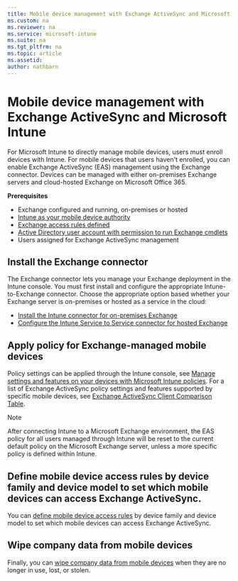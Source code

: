 ```yaml
---
title: Mobile device management with Exchange ActiveSync and Microsoft Intune
ms.custom: na
ms.reviewer: na
ms.service: microsoft-intune
ms.suite: na
ms.tgt_pltfrm: na
ms.topic: article
ms.assetid:
author: nathbarn
---
```

# Mobile device management with Exchange ActiveSync and Microsoft Intune
For Microsoft Intune to directly manage mobile devices, users must enroll devices with Intune. For mobile devices that users haven't enrolled, you can enable Exchange ActiveSync (EAS) management using the Exchange connector. Devices can be managed with either on-premises Exchange servers and cloud-hosted Exchange on Microsoft Office 365.

**Prerequisites**
 - Exchange configured and running, on-premises or hosted
 - [Intune as your mobile device authority](get-ready-to-enroll-devices-in-microsoft-intune.md#BKMK_Set_MDM_Authority)
 - [Exchange access rules defined](exchange-access-rules-for-mobile-devices.md)
 - [Active Directory user account with permission to run Exchange cmdlets](Intune-Exchange-connector-requirements.md)
 - Users assigned for Exchange ActiveSync management

## Install the Exchange connector
The Exchange connector lets you manage your Exchange deployment in the Intune console. You must first install and configure the appropriate Intune-to-Exchange connector. Choose the appropriate option based whether your Exchange server is on-premises or hosted as a service in the cloud:

-   [Install the Intune connector for on-premises Exchange](.\intune-on-premises-exchange-connector.md)
-   [Configure the Intune Service to Service connector for hosted Exchange](.\intune-service-to-service-exchange-connector.md)


## Apply policy for Exchange-managed mobile devices
Policy settings can be applied through the Intune console, see [Manage settings and features on your devices with Microsoft Intune policies](manage-settings-and-features-on-your-devices-with-microsoft-intune-policies.md). For a list of Exchange ActiveSync policy settings and features supported by specific mobile devices, see [Exchange ActiveSync Client Comparison Table](http://go.microsoft.com/fwlink/?LinkId=247270).

> [!NOTE]
> After connecting Intune to a Microsoft Exchange environment, the EAS policy for all users managed through Intune will be reset to the current default policy on the Microsoft Exchange server, unless a more specific policy is defined within Intune.

## Define mobile device access rules by device family and device model to set which mobile devices can access Exchange ActiveSync.
You can [define mobile device access rules](..\exchange-access-rules-for-mobile-devices.md) by device family and device model to set which mobile devices can access Exchange ActiveSync.

## Wipe company data from mobile devices
Finally, you can [wipe company data from mobile devices](..\intune-service-to-service-exchange-connector.md) when they are no longer in use, lost, or stolen.
